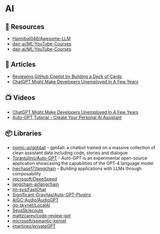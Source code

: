 # AI

## 📘 Resources
- [Hannibal046/Awesome-LLM](https://github.com/Hannibal046/Awesome-LLM)
- [dair-ai/ML-YouTube-Courses](https://github.com/dair-ai/ML-YouTube-Courses)
- [dair-ai/ML-YouTube-Courses](https://github.com/dair-ai/ML-YouTube-Courses)

## 📕 Articles
- [Reviewing GitHub Copilot by Building a Deck of Cards](https://programmingpercy.tech/blog/reviewing-github-copilot-by-building-deck-of-cards/)
- [ChatGPT Might Make Developers Unemployed In A Few Years](https://programmingpercy.tech/blog/chatgpt-might-make-developers-unemployed-in-years/)

## 📺 Videos
- [ChatGPT Might Make Developers Unemployed In A Few Years](https://www.youtube.com/watch?v=C6tRcvY5xZg)
- [Auto-GPT Tutorial - Create Your Personal AI Assistant ](https://www.youtube.com/watch?v=jn8n212l3PQ)


## 📦 Libraries
- [nomic-ai/gpt4all](https://github.com/nomic-ai/gpt4all) - gpt4all: a chatbot trained on a massive collection of clean assistant data including code, stories and dialogue
- [Torantulino/Auto-GPT](https://github.com/Torantulino/Auto-GPT) - Auto-GPT is an experimental open-source application showcasing the capabilities of the GPT-4 language model
- [hwchase17/langchain](https://github.com/hwchase17/langchain) - Building applications with LLMs through composability
- [microsoft/DeepSpeed](https://github.com/microsoft/DeepSpeed)
- [langchain-ai/langchain](https://github.com/langchain-ai/langchain)
- [lm-sys/FastChat](https://github.com/lm-sys/FastChat)
- [Significant-Gravitas/Auto-GPT-Plugins](https://github.com/Significant-Gravitas/Auto-GPT-Plugins)
- [AIGC-Audio/AudioGPT](https://github.com/AIGC-Audio/AudioGPT)
- [go-skynet/LocalAI](https://github.com/go-skynet/LocalAI)
- [SevaSk/ecoute](https://github.com/SevaSk/ecoute)
- [mattzcarey/code-review-gpt](https://github.com/mattzcarey/code-review-gpt)
- [microsoft/semantic-kernel](https://github.com/microsoft/semantic-kernel)
- [imartinez/privateGPT](https://github.com/imartinez/privateGPT)
